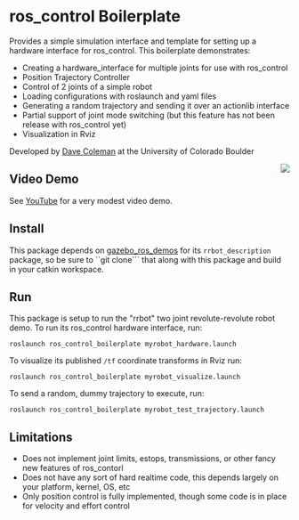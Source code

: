 # ros_control Boilerplate

Provides a simple simulation interface and template for setting up a hardware interface for ros_control. This boilerplate demonstrates:

 - Creating a hardware_interface for multiple joints for use with ros_control
 - Position Trajectory Controller
 - Control of 2 joints of a simple robot
 - Loading configurations with roslaunch and yaml files
 - Generating a random trajectory and sending it over an actionlib interface
 - Partial support of joint mode switching (but this feature has not been release with ros_control yet)
 - Visualization in Rviz

Developed by [Dave Coleman](dav.ee) at the University of Colorado Boulder

<img align="right" src="https://raw.githubusercontent.com/davetcoleman/ros_control_boilerplate/indgo-devel/resources/screenshot.png" />
                        

## Video Demo

See [YouTube](https://www.youtube.com/watch?v=Tpj2tx9uZ-o) for a very modest video demo.

## Install

This package depends on [gazebo_ros_demos](https://github.com/ros-simulation/gazebo_ros_demos) for its ``rrbot_description`` package, so be sure to ``git clone``` that along with this package and build in your catkin workspace.

## Run

This package is setup to run the "rrbot" two joint revolute-revolute robot demo. To run its ros_control hardware interface, run:

    roslaunch ros_control_boilerplate myrobot_hardware.launch

To visualize its published ``/tf`` coordinate transforms in Rviz run:

    roslaunch ros_control_boilerplate myrobot_visualize.launch

To send a random, dummy trajectory to execute, run:

    roslaunch ros_control_boilerplate myrobot_test_trajectory.launch

## Limitations

 - Does not implement joint limits, estops, transmissions, or other fancy new features of ros_contorl
 - Does not have any sort of hard realtime code, this depends largely on your platform, kernel, OS, etc
 - Only position control is fully implemented, though some code is in place for velocity and effort control
